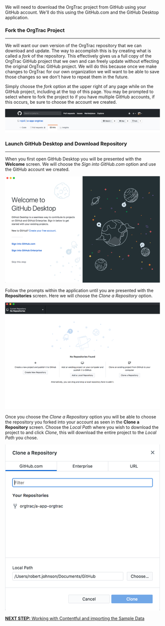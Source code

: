 We will need to download the OrgTrac project from GitHub using your GitHub account. We'll do this using the GitHub.com and the GitHub Desktop application.

### Fork the OrgTrac Project
***

We will want our own version of the OrgTrac repository that we can download and update. The way to accomplish this is by creating what is called a _fork_ of the repository. This effectively gives us a full copy of the OrgTrac GitHub project that we own and can freely update without effecting the original OrgTrac GitHub project. We will do this because once we make changes to OrgTrac for our own organization we will want to be able to save those changes so we don't have to repeat them in the future.

Simply choose the _fork_ option at the upper right of any page while on the GitHub project, including at the top of this page. You may be prompted to select where to fork the project to if you have multiple GitHub accounts, if this occurs, be sure to choose the account we created.

![fork project](https://github.com/rojoiii/a-app-orgtrac/blob/develop/images/download_project/download-project-fork-sample.png)

### Launch GitHub Desktop and Download Repository
***

When you first open GitHub Desktop you will be presented with the **Welcome** screen. We will choose the _Sign into GitHub.com_ option and use the GitHub account we created.

![Welcome Screen](https://github.com/rojoiii/a-app-orgtrac/blob/develop/images/download_project/download-project-welcome-screen.png)

Follow the prompts within the application until you are presented with the **Repositories** screen. Here we will choose the _Clone a Repository_ option.

![Repository Screen](https://github.com/rojoiii/a-app-orgtrac/blob/develop/images/download_project/download-project-repositories-screen.png)

Once you choose the _Clone a Repository_ option you will be able to choose the repository you forked into your account as seen in the **Clone a Repository** screen. Choose the _Local Path_ where you wish to download the project to and click _Clone_, this will download the entire project to the _Local Path_ you chose.

![Clone Repository](https://github.com/rojoiii/a-app-orgtrac/blob/develop/images/download_project/download-project-clone-a-repository-screen.png)

[**NEXT STEP:** Working with Contentful and importing the Sample Data](https://github.com/rojoiii/a-app-orgtrac/wiki/Working-with-Contentful-and-importing-the-Sample-Data)
